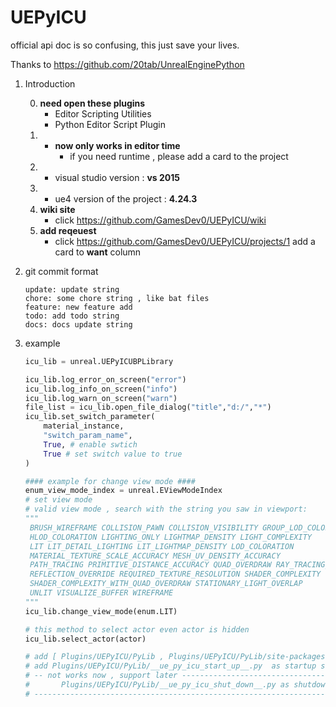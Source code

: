 # UEPyICU

official api doc is so confusing, this just save your lives.

Thanks to https://github.com/20tab/UnrealEnginePython

1. Introduction

    0.  **need open these plugins**
        - Editor Scripting Utilities
        - Python Editor Script Plugin
    1.  - **now only works in editor time**
            - if you need runtime , please add a card to the project
    2.  - visual studio version : **vs 2015**
    3.  - ue4 version of the project : **4.24.3**
    4.  **wiki site**
        - click https://github.com/GamesDev0/UEPyICU/wiki
    5.  **add reqeuest**
        - click https://github.com/GamesDev0/UEPyICU/projects/1 add a card to **want** column

2. git commit format

    ```
    update: update string
    chore: some chore string , like bat files
    feature: new feature add
    todo: add todo string
    docs: docs update string
    ```

3. example
    ```python
    icu_lib = unreal.UEPyICUBPLibrary
    
    icu_lib.log_error_on_screen("error")
    icu_lib.log_info_on_screen("info")
    icu_lib.log_warn_on_screen("warn")
    file_list = icu_lib.open_file_dialog("title","d:/","*")
    icu_lib.set_switch_parameter(
        material_instance,
        "switch_param_name",
        True, # enable swtich
        True # set switch value to true
    )

    #### example for change view mode ####
    enum_view_mode_index = unreal.EViewModeIndex
    # set view mode 
    # valid view mode , search with the string you saw in viewport:
    """
     BRUSH_WIREFRAME COLLISION_PAWN COLLISION_VISIBILITY GROUP_LOD_COLORATION 
     HLOD_COLORATION LIGHTING_ONLY LIGHTMAP_DENSITY LIGHT_COMPLEXITY 
     LIT LIT_DETAIL_LIGHTING LIT_LIGHTMAP_DENSITY LOD_COLORATION 
     MATERIAL_TEXTURE_SCALE_ACCURACY MESH_UV_DENSITY_ACCURACY 
     PATH_TRACING PRIMITIVE_DISTANCE_ACCURACY QUAD_OVERDRAW RAY_TRACING_DEBUG 
     REFLECTION_OVERRIDE REQUIRED_TEXTURE_RESOLUTION SHADER_COMPLEXITY 
     SHADER_COMPLEXITY_WITH_QUAD_OVERDRAW STATIONARY_LIGHT_OVERLAP 
     UNLIT VISUALIZE_BUFFER WIREFRAME
    """
    icu_lib.change_view_mode(enum.LIT)

    # this method to select actor even actor is hidden
    icu_lib.select_actor(actor)
    
    # add [ Plugins/UEPyICU/PyLib , Plugins/UEPyICU/PyLib/site-packages ] to sys.path
    # add Plugins/UEPyICU/PyLib/__ue_py_icu_start_up__.py  as startup script
    # -- not works now , support later ----------------------------------------------- 
    #       Plugins/UEPyICU/PyLib/__ue_py_icu_shut_down__.py as shutdown script
    # --------------------------------------------------------------------------------
    ```

